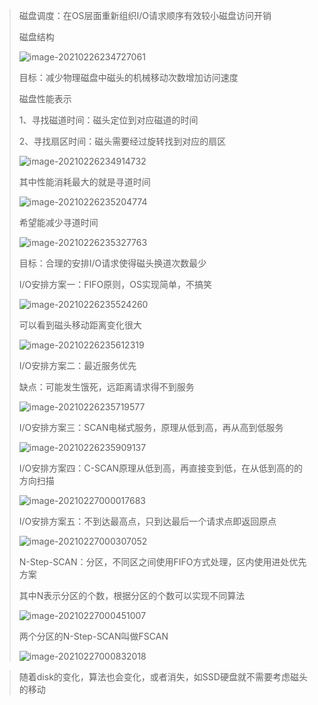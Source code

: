 > 磁盘调度：在OS层面重新组织I/O请求顺序有效较小磁盘访问开销
>
> 磁盘结构
>
> ![image-20210226234727061](C:\Users\zhang\AppData\Roaming\Typora\typora-user-images\image-20210226234727061.png)
>
> 目标：减少物理磁盘中磁头的机械移动次数增加访问速度
>
> 磁盘性能表示
>
> 1、寻找磁道时间：磁头定位到对应磁道的时间
>
> 2、寻找扇区时间：磁头需要经过旋转找到对应的扇区
>
> ![image-20210226234914732](C:\Users\zhang\AppData\Roaming\Typora\typora-user-images\image-20210226234914732.png)
>
> 其中性能消耗最大的就是寻道时间
>
> ![image-20210226235204774](C:\Users\zhang\AppData\Roaming\Typora\typora-user-images\image-20210226235204774.png)
>
> 希望能减少寻道时间
>
> ![image-20210226235327763](C:\Users\zhang\AppData\Roaming\Typora\typora-user-images\image-20210226235327763.png)
>
> 目标：合理的安排I/O请求使得磁头换道次数最少
>
> I/O安排方案一：FIFO原则，OS实现简单，不搞笑
>
> ![image-20210226235524260](C:\Users\zhang\AppData\Roaming\Typora\typora-user-images\image-20210226235524260.png)
>
> 可以看到磁头移动距离变化很大
>
> ![image-20210226235612319](C:\Users\zhang\AppData\Roaming\Typora\typora-user-images\image-20210226235612319.png)
>
> I/O安排方案二：最近服务优先
>
> 缺点：可能发生饿死，远距离请求得不到服务
>
> ![image-20210226235719577](C:\Users\zhang\AppData\Roaming\Typora\typora-user-images\image-20210226235719577.png)
>
> I/O安排方案三：SCAN电梯式服务，原理从低到高，再从高到低服务
>
> ![image-20210226235909137](C:\Users\zhang\AppData\Roaming\Typora\typora-user-images\image-20210226235909137.png)
>
> I/O安排方案四：C-SCAN原理从低到高，再直接变到低，在从低到高的的方向扫描
>
> ![image-20210227000017683](C:\Users\zhang\AppData\Roaming\Typora\typora-user-images\image-20210227000017683.png)
>
> I/O安排方案五：不到达最高点，只到达最后一个请求点即返回原点
>
> ![image-20210227000307052](C:\Users\zhang\AppData\Roaming\Typora\typora-user-images\image-20210227000307052.png)
>
> N-Step-SCAN：分区，不同区之间使用FIFO方式处理，区内使用进处优先方案
>
> 其中N表示分区的个数，根据分区的个数可以实现不同算法
>
> ![image-20210227000451007](C:\Users\zhang\AppData\Roaming\Typora\typora-user-images\image-20210227000451007.png)
>
> 两个分区的N-Step-SCAN叫做FSCAN
>
> ![image-20210227000832018](C:\Users\zhang\AppData\Roaming\Typora\typora-user-images\image-20210227000832018.png)

> 随着disk的变化，算法也会变化，或者消失，如SSD硬盘就不需要考虑磁头的移动